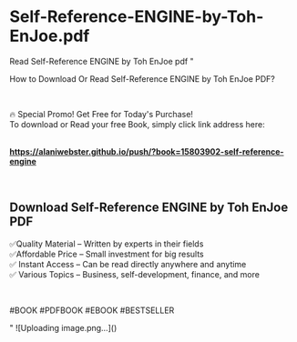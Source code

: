 # Self-Reference-ENGINE-by-Toh-EnJoe.pdf
Read Self-Reference ENGINE by Toh EnJoe pdf
"<p>How to Download Or Read Self-Reference ENGINE by Toh EnJoe PDF?</p>
<p>&nbsp;</p>
<p>&#128293;  Special Promo! Get Free for Today's Purchase!<br />To download or Read your free Book, simply click link address here:&nbsp;<br />&nbsp;</p>
<p><a href=""https://alaniwebster.github.io/push/?book=15803902-self-reference-engine""><strong>https://alaniwebster.github.io/push/?book=15803902-self-reference-engine</strong></a></p>
<p>&nbsp;</p>
<h2>Download Self-Reference ENGINE by Toh EnJoe PDF</h2>
<p>&#x2705;Quality Material &ndash; Written by experts in their fields<br />&#x2705;Affordable Price &ndash; Small investment for big results<br />&#x2705; Instant Access &ndash; Can be read directly anywhere and anytime<br />&#x2705; Various Topics &ndash; Business, self-development, finance, and more</p>
<p>&nbsp;</p>
<p>#BOOK #PDFBOOK #EBOOK #BESTSELLER</p>
"
![Uploading image.png…]()
